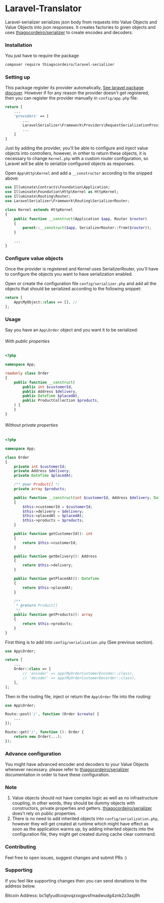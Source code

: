 # Laravel-Translator

Laravel-serializer serializes json body from requests into Value Objects and Value Objects into json responses. It creates factories to given objects and uses [thiagocordeiro/serializer](https://github.com/thiagocordeiro/serializer) to create encodes and decoders.

### Installation

You just have to require the package

```bash
composer require thiagocordeiro/laravel-serializer
```

### Setting up 
This package register its provider automatically,
[See laravel package discover](https://laravel.com/docs/10.x/packages#package-discovery). However if for any reason the provider doesn't get registered, then you can register the provider manually in `config/app.php` file:

```php
return [
    ...
    'providers' => [
        ...
        LaravelSerializer\Framework\Providers\RequestSerializationProvider::class,
        ...
    ]
]
```

Just by adding the provider, you'll be able to configure and inject value objects into controllers, however, in orther to return these objects, it is necessary to change `Kernel.php` with a custom router configuration, so Laravel will be able to serialize configured objects as responses.

Open `App\Http\Kernel` and add a `__constructor` according to the snipped above:
```php
use Illuminate\Contracts\Foundation\Application;
use Illuminate\Foundation\Http\Kernel as HttpKernel;
use Illuminate\Routing\Router;
use LaravelSerializer\Framework\Routing\SerializerRouter;

class Kernel extends HttpKernel
{
    public function __construct(Application $app, Router $router)
    {
        parent::__construct($app, SerializerRouter::from($router));
    }

    ...
}
```

### Configure value objects
Once the provider is registered and Kernel uses SerializerRouter, you'll have to configure the objects you want to have serialization enabled.

Open or create the configuration file `config/serializer.php` and add all the objects that should be serialized according to the following snippet:

```php
return [
    App\MyObject::class => [], //
];
```

### Usage
Say you have an `App\Order` object and you want it to be serialized:

###### With public properties
```php
<?php

namespace App;

readonly class Order
{
    public function __construct(
        public int $customerId,
        public Address $delivery,
        public DateTime $placedAt,
        public ProductCollection $products,
    ) {
    }
}
```

###### Without private properties
```php
<?php

namespace App;

class Order
{
    private int $customerId;
    private Address $delivery;
    private DateTime $placedAt;

    /** @var Product[] */
    private array $products;

    public function __construct(int $customerId, Address $delivery, DateTime $placedAt, Product ...$products)
    {
        $this->customerId = $customerId;
        $this->delivery = $delivery;
        $this->placedAt = $placedAt;
        $this->products = $products;
    }

    public function getCustomerId(): int
    {
        return $this->customerId;
    }

    public function getDelivery(): Address
    {
        return $this->delivery;
    }

    public function getPlacedAt(): DateTime
    {
        return $this->placedAt;
    }

    /**
     * @return Product[]
     */
    public function getProducts(): array
    {
        return $this->products;
    }
}
```

First thing is to add into `config/serialization.php` (See previous section).

```php
use App\Order;

return [
    ...
    Order::class => [
        // 'encoder' => app(MyOrderCustomerEncoder::class),
        // 'decoder' => app(MyOrderCustomerDecorder::class),
    ],
];
```

Then in the routing file, inject or return the `App\Order` file into the routing:

```php
use App\Order;

Route::post('/', function (Order $create) {
    ...
});

Route::get('/', function (): Order {
    return new Order(...);
});
```

### Advance configuration

You might have advanced encoder and decoders to your Value Objects whenever necessary. please refer to [thiagocordeiro/serializer](https://github.com/thiagocordeiro/serializer) documentation in order to have these configuration.

### Note
1. Value objects should not have complex logic as well as no infrastructure coupling, in other words, they should be dummy objects with constructors, private properties and getters. [thiagocordeiro/serializer](https://github.com/thiagocordeiro/serializer) does't rely on public properties.
2. There is no need to add inherited objects into `config/serialization.php`, however they will get created at runtime which might have effect as soon as the application warms up, by adding inherited objects into the configuration file, they might get created during cache clear command.

### Contributing
Feel free to open issues, suggest changes and submit PRs :)

### Supporting
If you feel like supporting changes then you can send donations to the address below.

Bitcoin Address: bc1qfyudlcxqnvqzxxgpvsfmadwudg4znk2z3asj9h
